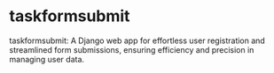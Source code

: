 # taskformsubmit
taskformsubmit: A Django web app for effortless user registration and streamlined form submissions, ensuring efficiency and precision in managing user data.
